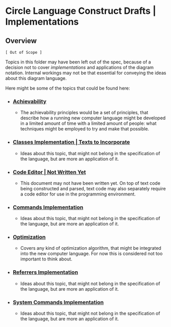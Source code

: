 Circle Language Construct Drafts | Implementations
==================================================

Overview
--------

`[ Out of Scope ]`

Topics in this folder may have been left out of the spec, because of a decision not to cover *implementations* and applications of the diagram notation. Internal workings may not be that essential for conveying the ideas about this diagram language.

Here might be some of the topics that could  be found here:

- ### [Achievability](https://github.com/jjvanzon/Circle-Language-Spec/tree/master/constructs-drafts/implementations/achievability)

    - The achievability principles would be a set of principles, that describe how a running new computer language might be developed in a limited amount of time with a limited amount of people: what techniques might be employed to try and make that possible.

- ### [Classes Implementation | Texts to Incorporate](https://github.com/jjvanzon/Circle-Language-Spec/blob/master/constructs-drafts/implementations/classes-implementation-texts-to-incorporate.md)

    - Ideas about this topic, that might not belong in the specification of the language, but are more an application of it.

- ### [Code Editor | Not Written Yet](https://github.com/jjvanzon/Circle-Language-Spec/blob/master/constructs-drafts/implementations/code-editor-not-written-yet.md)

    - This document may not have been written yet. On top of text code being constructed and parsed, text code may also separately require a code editor for use in the programming environment.

- ### [Commands Implementation](https://github.com/jjvanzon/Circle-Language-Spec/blob/master/constructs-drafts/implementations/commands-implementation.md)

    - Ideas about this topic, that might not belong in the specification of the language, but are more an application of it.

- ### [Optimization](https://github.com/jjvanzon/Circle-Language-Spec/blob/master/constructs-drafts/implementations/optimization.md)

    - Covers any kind of optimization algorithm, that might be integrated into the new computer language. For now this is considered not too important to think about.

- ### [Referrers Implementation](https://github.com/jjvanzon/Circle-Language-Spec/blob/master/constructs-drafts/implementations/referrers-implementation.md)

    - Ideas about this topic, that might not belong in the specification of the language, but are more an application of it.

- ### [System Commands Implementation](https://github.com/jjvanzon/Circle-Language-Spec/blob/master/constructs-drafts/implementations/system-commands-implementation.md)

    - Ideas about this topic, that might not belong in the specification of the language, but are more an application of it.